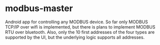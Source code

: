 # modbus-master

Android app for controlling any MODBUS device. So far only MODBUS TCP/IP over wifi is implemented, but there is plans to implement MODBUS RTU over bluetooth. Also, only the 10 first addresses of the four types are supported by the UI, but the underlying logic supports all addresses.

